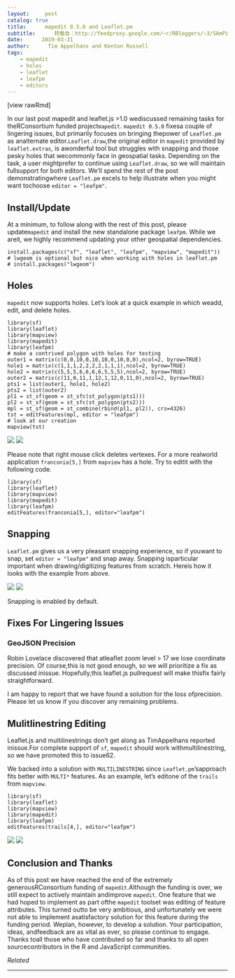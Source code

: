 ```yaml
---
layout:     post
catalog: true
title:      mapedit 0.5.0 and Leaflet.pm
subtitle:      转载自：http://feedproxy.google.com/~r/RBloggers/~3/SAmPi2ikmXI/
date:      2019-03-31
author:      Tim Appelhans and Kenton Russell
tags:
    - mapedit
    - holes
    - leaflet
    - leafpm
    - editors
---
```







[view rawRmd]

In our last post mapedit and leaflet.js >1.0 wediscussed remaining tasks for theRConsortium funded project`mapedit`. `mapedit 0.5.0` fixesa couple of lingering issues, but primarily focuses on bringing thepower of `Leaflet.pm` as analternate editor.`Leaflet.draw`,the original editor in `mapedit` provided by `leaflet.extras`, is awonderful tool but struggles with snapping and those pesky holes that wecommonly face in geospatial tasks. Depending on the task, a user mightprefer to continue using `Leaflet.draw`, so we will maintain fullsupport for both editors. We’ll spend the rest of the post demonstratingwhere `Leaflet.pm` excels to help illustrate when you might want tochoose `editor = "leafpm"`.

## Install/Update

At a minimum, to follow along with the rest of this post, please update`mapedit` and install the new standalone package `leafpm`. While we areit, we highly recommend updating your other geospatial dependencies.

```
install.packages(c("sf", "leaflet", "leafpm", "mapview", "mapedit"))
# lwgeom is optional but nice when working with holes in leaflet.pm
# install.packages("lwgeom")

```

## Holes

`mapedit` now supports holes. Let’s look at a quick example in which weadd, edit, and delete holes.

```
library(sf)
library(leaflet)
library(mapview)
library(mapedit)
library(leafpm)
# make a contrived polygon with holes for testing
outer1 = matrix(c(0,0,10,0,10,10,0,10,0,0),ncol=2, byrow=TRUE)
hole1 = matrix(c(1,1,1,2,2,2,2,1,1,1),ncol=2, byrow=TRUE)
hole2 = matrix(c(5,5,5,6,6,6,6,5,5,5),ncol=2, byrow=TRUE)
outer2 = matrix(c(11,0,11,1,12,1,12,0,11,0),ncol=2, byrow=TRUE)
pts1 = list(outer1, hole1, hole2)
pts2 = list(outer2)
pl1 = st_sf(geom = st_sfc(st_polygon(pts1)))
pl2 = st_sf(geom = st_sfc(st_polygon(pts2)))
mpl = st_sf(geom = st_combine(rbind(pl1, pl2)), crs=4326)
tst = editFeatures(mpl, editor = "leafpm")
# look at our creation
mapview(tst)

```

![](https://i2.wp.com/www.r-spatial.org/images/mapedit-leafpm-1.gif?w=456&ssl=1)
![](https://i2.wp.com/www.r-spatial.org/images/mapedit-leafpm-1.gif?w=456&ssl=1)


Please note that right mouse click deletes vertexes. For a more realworld application `franconia[5,]` from `mapview` has a hole. Try to editit with the following code.

```
library(sf)
library(leaflet)
library(mapview)
library(mapedit)
library(leafpm)
editFeatures(franconia[5,], editor="leafpm")

```

## Snapping

`Leaflet.pm` gives us a very pleasant snapping experience, so if youwant to snap, set `editor = "leafpm"` and snap away. Snapping isparticular important when drawing/digitizing features from scratch. Hereis how it looks with the example from above.

![](https://i2.wp.com/www.r-spatial.org/images/mapedit-leafpm-2.gif?w=456&ssl=1)
![](https://i2.wp.com/www.r-spatial.org/images/mapedit-leafpm-2.gif?w=456&ssl=1)


Snapping is enabled by default.

## Fixes For Lingering Issues

### GeoJSON Precision

> 
Robin Lovelace discovered that atleaflet zoom level > 17 we lose coordinate precision. Of course,this is not good enough, so we will prioritize a fix as discussed inissue. Hopefully,this leaflet.js pullrequest will make thisfix fairly straightforward.


I am happy to report that we have found a solution for the loss ofprecision. Please let us know if you discover any remaining problems.

## Mulitlinestring Editing

> 
Leaflet.js and multilinestrings don’t get along as TimAppelhans reported inissue.For complete support of `sf`, `mapedit` should work withmultilinestring, so we have promoted this to issue62.


We backed into a solution with `MULTILINESTRING` since `Leaflet.pm`’sapproach fits better with `MULTI*` features. As an example, let’s editone of the `trails` from `mapview`.

```
library(sf)
library(leaflet)
library(mapview)
library(mapedit)
library(leafpm)
editFeatures(trails[4,], editor="leafpm")

```

![](https://i1.wp.com/www.r-spatial.org/images/mapedit-leafpm-3.gif?w=456&ssl=1)
![](https://i1.wp.com/www.r-spatial.org/images/mapedit-leafpm-3.gif?w=456&ssl=1)


## Conclusion and Thanks

As of this post we have reached the end of the extremely generousRConsortium funding of `mapedit`.Although the funding is over, we still expect to actively maintain andimprove `mapedit`. One feature that we had hoped to implement as part ofthe `mapedit` toolset was editing of feature attributes. This turned outto be very ambitious, and unfortunately we were not able to implement asatisfactory solution for this feature during the funding period. Weplan, however, to develop a solution. Your participation, ideas, andfeedback are as vital as ever, so please continue to engage. Thanks toall those who have contributed so far and thanks to all open sourcecontributors in the R and JavaScript communities.


*Related*








---
